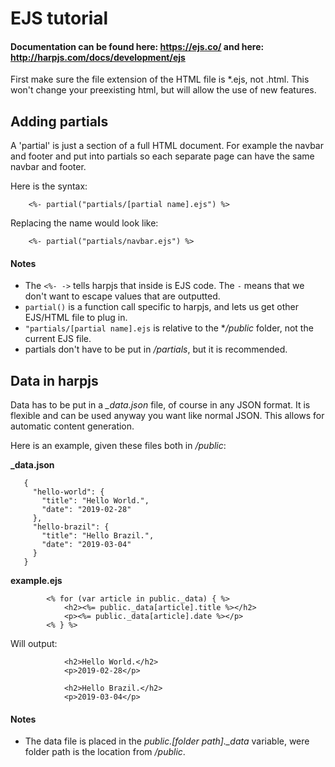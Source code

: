 # EJS tutorial

#### Documentation can be found here: https://ejs.co/ and here: http://harpjs.com/docs/development/ejs

First make sure the file extension of the HTML file is *.ejs, not .html. 
This won't change your preexisting html, but will allow the use of new features.  

## Adding partials

A 'partial' is just a section of a full HTML document. For example the navbar and footer and put into
partials so each separate page can  have the same navbar and footer.

Here is the syntax:
```
    <%- partial("partials/[partial name].ejs") %>
```

Replacing the name would look like:
```
    <%- partial("partials/navbar.ejs") %>
```

#### Notes

- The `<%- ->` tells harpjs that inside is EJS code. The `-` means that we don't want to escape
values that are outputted.
- `partial()` is a function call specific to harpjs, and lets us get other EJS/HTML file to plug in.
- `"partials/[partial name].ejs` is relative to the **/public* folder, not the current EJS file.
- partials don't have to be put in */partials*, but it is recommended.

## Data in harpjs

Data has to be put in a *_data.json* file, of course in any JSON format. It
is flexible and can be used anyway you want like normal JSON. This allows for
automatic content generation. 

Here is an example, given these files both in */public*:

**_data.json**
```
   {
     "hello-world": {
       "title": "Hello World.",
       "date": "2019-02-28"
     },
     "hello-brazil": {
       "title": "Hello Brazil.",
       "date": "2019-03-04"
     }
   }
``` 

**example.ejs**
```
        <% for (var article in public._data) { %> 
            <h2><%= public._data[article].title %></h2>
            <p><%= public._data[article].date %></p>
        <% } %>
```

Will output:
```
            <h2>Hello World.</h2>
            <p>2019-02-28</p>
        
            <h2>Hello Brazil.</h2>
            <p>2019-03-04</p>
```

#### Notes

- The data file is placed in the *public.[folder path]._data* variable, were folder path is the 
location from */public*.
